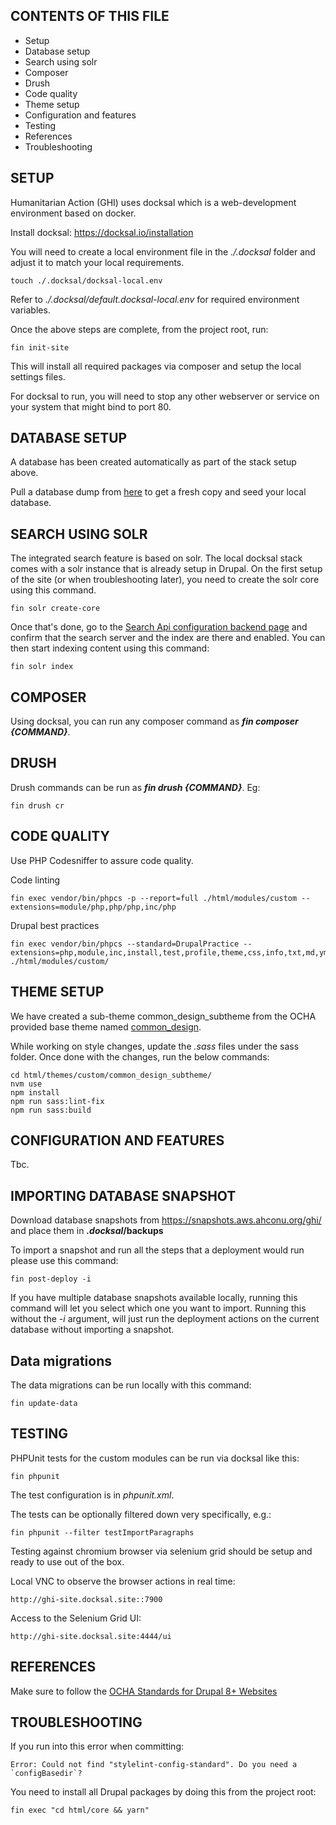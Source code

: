 
CONTENTS OF THIS FILE
---------------------

 * Setup
 * Database setup
 * Search using solr
 * Composer
 * Drush
 * Code quality
 * Theme setup
 * Configuration and features
 * Testing
 * References
 * Troubleshooting

SETUP
-----

Humanitarian Action (GHI) uses docksal which is a web-development environment
based on docker.

Install docksal: https://docksal.io/installation

You will need to create a local environment file in the _./.docksal_ folder and
adjust it to match your local requirements.

    touch ./.docksal/docksal-local.env

Refer to _./.docksal/default.docksal-local.env_ for required environment
variables.

Once the above steps are complete, from the project root, run:

    fin init-site

This will install all required packages via composer and setup the local
settings files.

For docksal to run, you will need to stop any other webserver or service on
your system that might bind to port 80.


DATABASE SETUP
--------------

A database has been created automatically as part of the stack setup above.

Pull a database dump from [here](https://snapshots.aws.ahconu.org/ghi) to get a
fresh copy and seed your local database.


SEARCH USING SOLR
-----------------

The integrated search feature is based on solr. The local docksal stack comes
with a solr instance that is already setup in Drupal. On the first setup of the
site (or when troubleshooting later), you need to create the solr core using
this command.

    fin solr create-core

Once that's done, go to the [Search Api configuration backend page](http://ghi-site.docksal.site/admin/config/search/search-api) and confirm that
the search server and the index are there and enabled. You can then start
indexing content using this command:

    fin solr index


COMPOSER
--------

Using docksal, you can run any composer command as **_fin composer {COMMAND}_**.


DRUSH
-----

Drush commands can be run as **_fin drush {COMMAND}_**. Eg:

    fin drush cr


CODE QUALITY
------------

Use PHP Codesniffer to assure code quality.

Code linting

    fin exec vendor/bin/phpcs -p --report=full ./html/modules/custom --extensions=module/php,php/php,inc/php

Drupal best practices

    fin exec vendor/bin/phpcs --standard=DrupalPractice --extensions=php,module,inc,install,test,profile,theme,css,info,txt,md,yml ./html/modules/custom/


THEME SETUP
-----------

We have created a sub-theme common_design_subtheme from the OCHA provided base
theme named [common_design](https://github.com/UN-OCHA/common_design).

While working on style changes, update the _.sass_ files under the sass folder.
Once done with the changes, run the below commands:

    cd html/themes/custom/common_design_subtheme/
    nvm use
    npm install
    npm run sass:lint-fix
    npm run sass:build



CONFIGURATION AND FEATURES
--------------------------

Tbc.


IMPORTING DATABASE SNAPSHOT
---------------------------

Download database snapshots from https://snapshots.aws.ahconu.org/ghi/ and
place them in **_.docksal_/backups**

To import a snapshot and run all the steps that a deployment would run please
use this command:

    fin post-deploy -i

If you have multiple database snapshots available locally, running this command
will let you select which one you want to import.
Running this without the _-i_ argument, will just run the deployment actions on
the current database without importing a snapshot.


Data migrations
---------------

The data migrations can be run locally with this command:

    fin update-data


TESTING
-------

PHPUnit tests for the custom modules can be run via docksal like this:

    fin phpunit

The test configuration is in _phpunit.xml_.

The tests can be optionally filtered down very specifically, e.g.:

    fin phpunit --filter testImportParagraphs

Testing against chromium browser via selenium grid should be setup and ready to use out of the box.

Local VNC to observe the browser actions in real time:

    http://ghi-site.docksal.site::7900

Access to the Selenium Grid UI:

    http://ghi-site.docksal.site:4444/ui



REFERENCES
----------

Make sure to follow the [OCHA Standards for Drupal 8+ Websites](https://docs.google.com/document/d/1JMTLyx1dgVMe5Xo85Zn125TX0632y4mDlnUIGqVeAF8/edit#heading=h.yjlosjy2hedn)


TROUBLESHOOTING
---------------

If you run into this error when committing:

    Error: Could not find "stylelint-config-standard". Do you need a `configBasedir`?

You need to install all Drupal packages by doing this from the project root:

    fin exec "cd html/core && yarn"